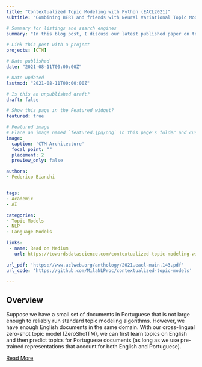 ```yaml
---
title: "Contextualized Topic Modeling with Python (EACL2021)"
subtitle: "Combining BERT and friends with Neural Variational Topic Models"

# Summary for listings and search engines
summary: "In this blog post, I discuss our latest published paper on topic modeling in which we introduce Contextualized Topic Models."

# Link this post with a project
projects: [CTM]

# Date published
date: "2021-08-11T00:00:00Z"

# Date updated
lastmod: "2021-08-11T00:00:00Z"

# Is this an unpublished draft?
draft: false

# Show this page in the Featured widget?
featured: true

# Featured image
# Place an image named `featured.jpg/png` in this page's folder and customize its options here.
image:
  caption: 'CTM Architecture'
  focal_point: ""
  placement: 2
  preview_only: false

authors:
- Federico Bianchi


tags:
- Academic
- AI

categories:
- Topic Models
- NLP
- Language Models

links:
 - name: Read on Medium
   url: https://towardsdatascience.com/contextualized-topic-modeling-with-python-eacl2021-eacf6dfa576

url_pdf: 'https://www.aclweb.org/anthology/2021.eacl-main.143.pdf'
url_code: 'https://github.com/MilaNLProc/contextualized-topic-models'

---
```


## Overview

Suppose we have a small set of documents in Portuguese that is not large enough to reliably run standard topic modeling algorithms. However, we have enough English documents in the same domain. With our cross-lingual zero-shot topic model (ZeroShotTM), we can first learn topics on English and then predict topics for Portuguese documents (as long as we use pre-trained representations that account for both English and Portuguese).

[Read More](https://towardsdatascience.com/contextualized-topic-modeling-with-python-eacl2021-eacf6dfa576)
